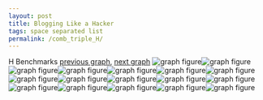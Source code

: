```yaml
---
layout: post
title: Blogging Like a Hacker
tags: space separated list
permalink: /comb_triple_H/
---
```


H Benchmarks
[previous graph](./comb_triple_FLOYD/), [next graph](./comb_triple_JSOND/)
<img src="./images/triple/H/H-AVL_box.png" alt="graph figure"><img src="./images/triple/H/H-A_box.png" alt="graph figure"><img src="./images/triple/H/H-CYPHERD_box.png" alt="graph figure"><img src="./images/triple/H/H-EGG_box.png" alt="graph figure"><img src="./images/triple/H/H-FACE_box.png" alt="graph figure"><img src="./images/triple/H/H-FLOYD_box.png" alt="graph figure"><img src="./images/triple/H/H-F_box.png" alt="graph figure"><img src="./images/triple/H/H-H_box.png" alt="graph figure"><img src="./images/triple/H/H-JSOND_box.png" alt="graph figure"><img src="./images/triple/H/H-K_box.png" alt="graph figure"><img src="./images/triple/H/H-O_box.png" alt="graph figure"><img src="./images/triple/H/H-PDFD_box.png" alt="graph figure"><img src="./images/triple/H/H-RB_box.png" alt="graph figure"><img src="./images/triple/H/H-ROD_box.png" alt="graph figure"><img src="./images/triple/H/H-SMATRIX_box.png" alt="graph figure"><img src="./images/triple/H/H-SORTD_box.png" alt="graph figure"><img src="./images/triple/H/H-ZB_box.png" alt="graph figure">